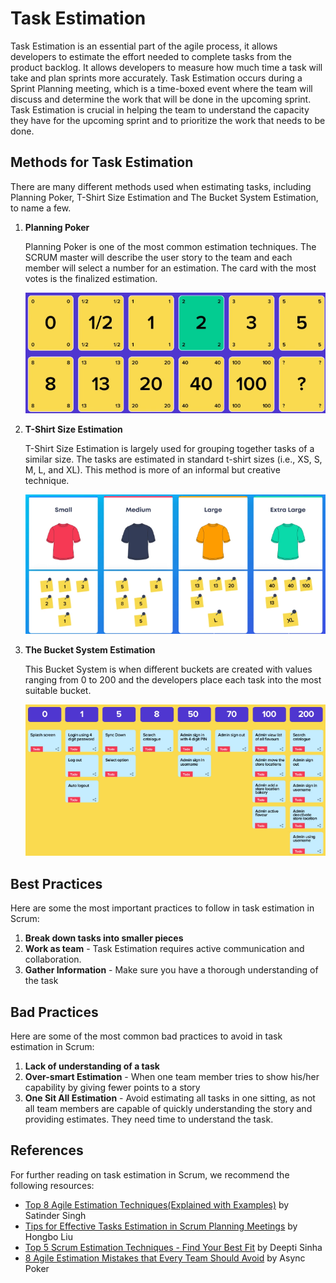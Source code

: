 # Task Estimation
Task Estimation is an essential part of the agile process, it allows developers to estimate the effort needed to complete tasks from the product backlog. It allows developers to measure how much time a task will take and plan sprints more accurately. Task Estimation occurs during a Sprint Planning meeting, which is a time-boxed event where the team will discuss and determine the work that will be done in the upcoming sprint. Task Estimation is crucial in helping the team to understand the capacity they have for the upcoming sprint and to prioritize the work that needs to be done.

## Methods for Task Estimation
There are many different methods used when estimating tasks, including Planning Poker, T-Shirt Size Estimation and The Bucket System Estimation, to name a few. 

1. <b>Planning Poker</b> 
    
    Planning Poker is one of the most common estimation techniques. The SCRUM master will describe the user story to the team and each member will select a number for an estimation. The card with the most votes is the finalized estimation. 

    ![Planning Poker Image](../images/planning_poker_estimation.png)

2. <b>T-Shirt Size Estimation</b>

    T-Shirt Size Estimation is largely used for grouping together tasks of a similar size. The tasks are estimated in standard t-shirt sizes (i.e., XS, S, M, L, and XL). This method is more of an informal but creative technique.

    ![T-Shirt Size Estimation Image](../images/t-shirt_size_estimation.png)

3. <b>The Bucket System Estimation</b>

    This Bucket System is when different buckets are created with values ranging from 0 to 200 and the developers place each task into the most suitable bucket. 

    ![The Bucket System Estimation Image](../images/bucket_system_estimation.png)

## Best Practices
Here are some the most important practices to follow in task estimation in Scrum:

1. <b>Break down tasks into smaller pieces</b>
2. <b>Work as team</b> - Task Estimation requires active communication and collaboration.
3. <b>Gather Information</b> - Make sure you have a thorough understanding of the task

## Bad Practices
Here are some of the most common bad practices to avoid in task estimation in Scrum:

1. <b>Lack of understanding of a task</b>
2. <b>Over-smart Estimation</b> - When one team member tries to show his/her capability by giving fewer points to a story 
3. <b>One Sit All Estimation</b> - Avoid estimating all tasks in one sitting, as not all team members are capable of quickly understanding the story and providing estimates. They need time to understand the task. 

## References
For further reading on task estimation in Scrum, we recommend the following resources:
- [Top 8 Agile Estimation Techniques(Explained with Examples)](https://www.netsolutions.com/insights/how-to-estimate-projects-in-agile/#what-is-estimation-in-agile) by Satinder Singh  
- [Tips for Effective Tasks Estimation in Scrum Planning Meetings](https://liuhongbo.medium.com/tips-for-effective-task-estimation-in-scrum-planning-meetings-c7a6af2c4966) by Hongbo Liu
- [Top 5 Scrum Estimation Techniques - Find Your Best Fit]( https://www.knowledgehut.com/blog/agile/top-5-scrum-estimation-techniques-find-your-best-fit) by Deepti Sinha
- [8 Agile Estimation Mistakes that Every Team Should Avoid](https://doasync.com/blog/8-agile-estimation-mistakes-to-avoid/) by Async Poker